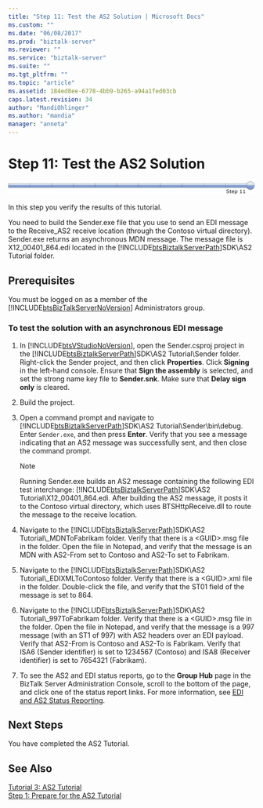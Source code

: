```yaml
---
title: "Step 11: Test the AS2 Solution | Microsoft Docs"
ms.custom: ""
ms.date: "06/08/2017"
ms.prod: "biztalk-server"
ms.reviewer: ""
ms.service: "biztalk-server"
ms.suite: ""
ms.tgt_pltfrm: ""
ms.topic: "article"
ms.assetid: 184ed8ee-6778-4bb9-b265-a94a1fed03cb
caps.latest.revision: 34
author: "MandiOhlinger"
ms.author: "mandia"
manager: "anneta"
---
```

# Step 11: Test the AS2 Solution
![Step 11 of 11](../core/media/tut-step11-of-11.gif "Tut_Step11_of_11")  
  
 In this step you verify the results of this tutorial.  
  
 You need to build the Sender.exe file that you use to send an EDI message to the Receive_AS2 receive location (through the Contoso virtual directory). Sender.exe returns an asynchronous MDN message. The message file is X12_00401_864.edi located in the [!INCLUDE[btsBiztalkServerPath](../includes/btsbiztalkserverpath-md.md)]SDK\AS2 Tutorial folder.  
  
## Prerequisites  
 You must be logged on as a member of the [!INCLUDE[btsBizTalkServerNoVersion](../includes/btsbiztalkservernoversion-md.md)] Administrators group.  
  
### To test the solution with an asynchronous EDI message  
  
1.  In [!INCLUDE[btsVStudioNoVersion](../includes/btsvstudionoversion-md.md)], open the Sender.csproj project in the [!INCLUDE[btsBiztalkServerPath](../includes/btsbiztalkserverpath-md.md)]SDK\AS2 Tutorial\Sender folder. Right-click the Sender project, and then click **Properties**. Click **Signing** in the left-hand console. Ensure that **Sign the assembly** is selected, and set the strong name key file to **Sender.snk**. Make sure that **Delay sign only** is cleared.  
  
2.  Build the project.  
  
3.  Open a command prompt and navigate to [!INCLUDE[btsBiztalkServerPath](../includes/btsbiztalkserverpath-md.md)]SDK\AS2 Tutorial\Sender\bin\debug. Enter `Sender.exe`, and then press **Enter**. Verify that you see a message indicating that an AS2 message was successfully sent, and then close the command prompt.  
  
    > [!NOTE]
    >  Running Sender.exe builds an AS2 message containing the following EDI test interchange: [!INCLUDE[btsBiztalkServerPath](../includes/btsbiztalkserverpath-md.md)]SDK\AS2 Tutorial\X12_00401_864.edi. After building the AS2 message, it posts it to the Contoso virtual directory, which uses BTSHttpReceive.dll to route the message to the receive location.  
  
4.  Navigate to the [!INCLUDE[btsBiztalkServerPath](../includes/btsbiztalkserverpath-md.md)]SDK\AS2 Tutorial\\_MDNToFabrikam folder. Verify that there is a \<GUID>.msg file in the folder. Open the file in Notepad, and verify that the message is an MDN with AS2-From set to Contoso and AS2-To set to Fabrikam.  
  
5.  Navigate to the [!INCLUDE[btsBiztalkServerPath](../includes/btsbiztalkserverpath-md.md)]SDK\AS2 Tutorial\\_EDIXMLToContoso folder. Verify that there is a \<GUID>.xml file in the folder. Double-click the file, and verify that the ST01 field of the message is set to 864.  
  
6.  Navigate to the [!INCLUDE[btsBiztalkServerPath](../includes/btsbiztalkserverpath-md.md)]SDK\AS2 Tutorial\\_997ToFabrikam folder. Verify that there is a \<GUID>.msg file in the folder. Open the file in Notepad, and verify that the message is a 997 message (with an ST1 of 997) with AS2 headers over an EDI payload. Verify that AS2-From is Contoso and AS2-To is Fabrikam. Verify that ISA6 (Sender identifier) is set to 1234567 (Contoso) and ISA8 (Receiver identifier) is set to 7654321 (Fabrikam).  
  
7.  To see the AS2 and EDI status reports, go to the **Group Hub** page in the BizTalk Server Administration Console, scroll to the bottom of the page, and click one of the status report links. For more information, see [EDI and AS2 Status Reporting](../core/edi-and-as2-status-reporting.md).  
  
## Next Steps  
 You have completed the AS2 Tutorial.  
  
## See Also  
 [Tutorial 3: AS2 Tutorial](../core/tutorial-3-as2-tutorial.md)   
 [Step 1: Prepare for the AS2 Tutorial](../core/step-1-prepare-for-the-as2-tutorial.md)
